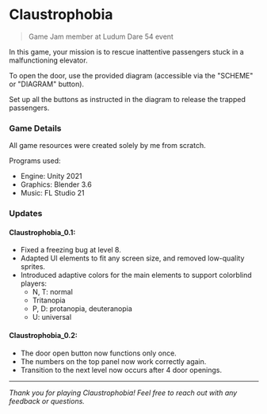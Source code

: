 # Claustrophobia
>Game Jam member at Ludum Dare 54 event

In this game, your mission is to rescue inattentive passengers stuck in a malfunctioning elevator. 

To open the door, use the provided diagram (accessible via the "SCHEME" or "DIAGRAM" button).

Set up all the buttons as instructed in the diagram to release the trapped passengers.

### Game Details

All game resources were created solely by me from scratch.


Programs used:
- Engine: Unity 2021
- Graphics: Blender 3.6
- Music: FL Studio 21

### Updates

#### Claustrophobia_0.1:
- Fixed a freezing bug at level 8.
- Adapted UI elements to fit any screen size, and removed low-quality sprites.
- Introduced adaptive colors for the main elements to support colorblind players: 
    - N, T: normal
    - Tritanopia
    - P, D: protanopia, deuteranopia
    - U: universal

#### Claustrophobia_0.2:
- The door open button now functions only once.
- The numbers on the top panel now work correctly again.
- Transition to the next level now occurs after 4 door openings.

---

*Thank you for playing Claustrophobia! Feel free to reach out with any feedback or questions.*

